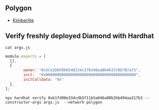 
## Polygon
* [Kimberlite](https://polygonscan.com/address/0x4ccbf299779e9cea944e9f15891fb9ad1f0a4a03)


## Verify freshly deployed Diamond with Hardhat
```shell
cat args.js
```

```javascript
module.exports = [
  [],
  {
        owner: "0x5Ce2D6FDb0548234c376348aaB6463378b7B7af3",
        init:  "0x0000000000000000000000000000000000000000",
        initCalldata: "0x"
  },
];
```

```shell
npx hardhat verify 0xb1fd98e33dcdb5f11b5a046a00b2bb494aa217b3 --constructor-args args.js  --network polygon
```
